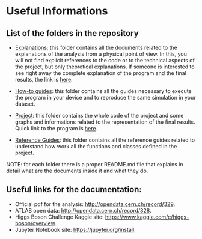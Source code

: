 # Useful Informations
 
## List of the folders in the repository

- [Explanations](https://github.com/JustWhit3/Software_and_Computing_program/tree/master/Explanations): this folder contains all the documents related to the explanations of the analysis from a physical point of
view. In this, you will not find explicit references to the code or to the technical aspects of the project, but only theoretical explanations. If someone is interested to see right away the complete explanation of the program and the final results, the link is [here](https://github.com/JustWhit3/Software_and_Computing_program/blob/master/Explanations/What_my_program_does.md).

- [How-to guides](https://github.com/JustWhit3/Software_and_Computing_program/tree/master/How-to%20guides): this folder contains all the guides necessary to execute the program in your device and to reproduce the same simulation in your dataset.

- [Project](https://github.com/JustWhit3/Software_and_Computing_program/tree/master/Project): this folder contains the whole code of the project and some graphs and informations related to the representation of the final results. Quick link to the program is [here](https://github.com/JustWhit3/higgs-decay-classification/blob/master/Project/Analysis.ipynb).

- [Reference Guides](https://github.com/JustWhit3/Software_and_Computing_program/tree/master/Reference%20guides): this folder contains all the reference guides related to understand how work all the functions and classes defined in the project.

NOTE: for each folder there is a proper README.md file that explains in detail what are the documents inside it and what they do.

## Useful links for the documentation:

+ Official pdf for the analysis: http://opendata.cern.ch/record/329.
+ ATLAS open data: http://opendata.cern.ch/record/328.
+ Higgs Boson Challenge Kaggle site: https://www.kaggle.com/c/higgs-boson/overview.
+ Jupyter Notebook site: https://jupyter.org/install.
